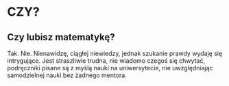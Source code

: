 # CZY?
## Czy lubisz matematykę?
Tak. Nie. Nienawidzę, ciągłej niewiedzy, jednak szukanie prawdy wydaję się intrygujące. Jest straszliwie trudna, nie wiadomo czegoś się chwytać, podręczniki pisane są z myślą nauki na uniwersytecie, nie uwzględniając samodzielnej nauki bez żadnego mentora.

